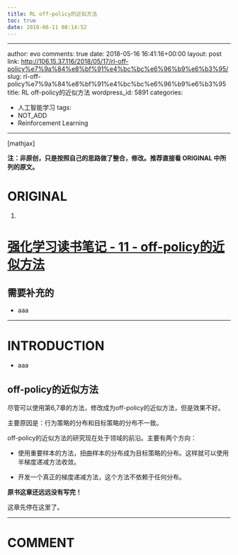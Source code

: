 ```yaml
---
title: RL off-policy的近似方法
toc: true
date: 2018-06-11 08:14:52
---
```

---
author: evo
comments: true
date: 2018-05-16 16:41:16+00:00
layout: post
link: http://106.15.37.116/2018/05/17/rl-off-policy%e7%9a%84%e8%bf%91%e4%bc%bc%e6%96%b9%e6%b3%95/
slug: rl-off-policy%e7%9a%84%e8%bf%91%e4%bc%bc%e6%96%b9%e6%b3%95
title: RL off-policy的近似方法
wordpress_id: 5891
categories:
- 人工智能学习
tags:
- NOT_ADD
- Reinforcement Learning
---

<!-- more -->

[mathjax]

**注：非原创，只是按照自己的思路做了整合，修改。推荐直接看 ORIGINAL 中所列的原文。**


# ORIGINAL





 	
  1. 


# [强化学习读书笔记 - 11 - off-policy的近似方法](http://www.cnblogs.com/steven-yang/p/6536742.html)







## 需要补充的





 	
  * aaa





* * *





# INTRODUCTION





 	
  * aaa







## off-policy的近似方法




尽管可以使用第6,7章的方法，修改成为off-policy的近似方法，但是效果不好。  

主要原因是：行为策略的分布和目标策略的分布不一致。




off-policy的近似方法的研究现在处于领域的前沿。主要有两个方向：






  * 使用重要样本的方法，扭曲样本的分布成为目标策略的分布。这样就可以使用半梯度递减方法收敛。


  * 开发一个真正的梯度递减方法，这个方法不依赖于任何分布。




**原书这章还远远没有写完！**  

这章先停在这里了。
























* * *





# COMMENT




